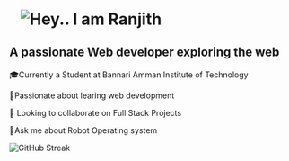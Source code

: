 


<h1 style="margin: 20px;">
    <img src="https://readme-typing-svg.herokuapp.com/demo/?font=merriweather&weight=900&duration=4000&color=7FFFF3&center=true&lines=Heyy!++++I+am+Ranjith...." alt="Hey.. I am Ranjith">
</h1>

<h2>A passionate Web developer exploring the web</h2>

<div>
    <p>🎓Currently a Student at Bannari Amman Institute of Technology</p>
    <p>🧠Passionate about learing web development</p>
    <p>👯 Looking to collaborate on Full Stack Projects </p>
    <p>💬Ask me about Robot Operating system </p>
    <img href="https.//github.com/ranjith-io""https://github-readme-streak-stats.herokuapp.com?user=ranjith-io&theme=gruvbox&border_radius=10&card_width=500" alt="GitHub Streak" src="">

    

</div>
